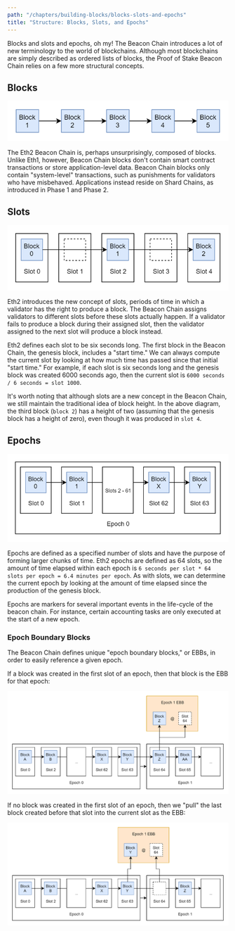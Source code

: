 ```yaml
---
path: "/chapters/building-blocks/blocks-slots-and-epochs"
title: "Structure: Blocks, Slots, and Epochs"
---
```


Blocks and slots and epochs, oh my! The Beacon Chain introduces a lot of new terminology to the world of blockchains. Although most blockchains are simply described as ordered lists of blocks, the Proof of Stake Beacon Chain relies on a few more structural concepts.

## Blocks
![Proof of Work Blocks](./images/blocks-slots-and-epochs/pow-height.png)

The Eth2 Beacon Chain is, perhaps unsurprisingly, composed of blocks. Unlike Eth1, however, Beacon Chain blocks don't contain smart contract transactions or store application-level data. Beacon Chain blocks only contain "system-level" transactions, such as punishments for validators who have misbehaved. Applications instead reside on Shard Chains, as introduced in Phase 1 and Phase 2.

## Slots
![Proof of Stake Slots and Block Height](./images/blocks-slots-and-epochs/pos-height.png)

Eth2 introduces the new concept of slots, periods of time in which a validator has the right to produce a block. The Beacon Chain assigns validators to different slots before these slots actually happen. If a validator fails to produce a block during their assigned slot, then the validator assigned to the next slot will produce a block instead.

Eth2 defines each slot to be six seconds long. The first block in the Beacon Chain, the genesis block, includes a "start time." We can always compute the current slot by looking at how much time has passed since that initial "start time." For example, if each slot is six seconds long and the genesis block was created 6000 seconds ago, then the current slot is `6000 seconds / 6 seconds = slot 1000`.

It's worth noting that although slots are a new concept in the Beacon Chain, we still maintain the traditional idea of block height. In the above diagram, the third block (`block 2`) has a height of two (assuming that the genesis block has a height of zero), even though it was produced in `slot 4`.

## Epochs
![Proof of Stake Epochs](./images/blocks-slots-and-epochs/pos-epochs.png)

Epochs are defined as a specified number of slots and have the purpose of forming larger chunks of time. Eth2 epochs are defined as 64 slots, so the amount of time elapsed within each epoch is `6 seconds per slot * 64 slots per epoch = 6.4 minutes per epoch`. As with slots, we can determine the current epoch by looking at the amount of time elapsed since the production of the genesis block.

Epochs are markers for several important events in the life-cycle of the beacon chain. For instance, certain accounting tasks are only executed at the start of a new epoch.

### Epoch Boundary Blocks
The Beacon Chain defines unique "epoch boundary blocks," or EBBs, in order to easily reference a given epoch.

If a block was created in the first slot of an epoch, then that block is the EBB for that epoch:

![EBB With First Slot Block](./images/blocks-slots-and-epochs/ebb-first-slot.png)

If no block was created in the first slot of an epoch, then we "pull" the last block created before that slot into the current slot as the EBB:

![EBB With No First Slot Block](./images/blocks-slots-and-epochs/ebb-no-first-slot.png)